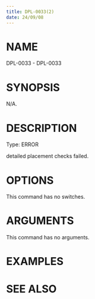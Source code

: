 ```yaml
---
title: DPL-0033(2)
date: 24/09/08
---
```


# NAME

DPL-0033 - DPL-0033

# SYNOPSIS

N/A.

# DESCRIPTION

Type: ERROR

detailed placement checks failed.

# OPTIONS

This command has no switches.

# ARGUMENTS

This command has no arguments.

# EXAMPLES

# SEE ALSO
